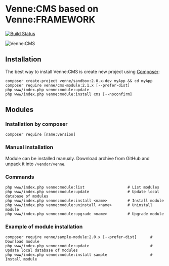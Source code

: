 # Venne:CMS based on Venne:FRAMEWORK

[![Build Status](https://secure.travis-ci.org/Venne/cms-module.png)](http://travis-ci.org/Venne/cms-module)

![Venne:CMS](http://sphotos-e.ak.fbcdn.net/hphotos-ak-ash4/383535_488937831131218_1478109251_n.jpg)


## Installation

The best way to install Venne:CMS is create new project using
[Composer](http://doc.nette.org/composer):

	composer create-project venne/sandbox:2.0.x-dev myApp && cd myApp
	composer require venne/cms-module:2.1.x [--prefer-dist]
	php www/index.php venne:module:update
	php www/index.php venne:module:install cms [--noconfirm]


## Modules

### Installation by composer

	composer require [name:version]

### Manual installation

Module can be installed manualy. Download archive from GitHub and unpack it into `/vendor/venne`.

### Commands

	php www/index.php venne:module:list                   # List modules
	php www/index.php venne:module:update                 # Update local database of modules
	php www/index.php venne:module:install <name>         # Install module
	php www/index.php venne:module:uninstall <name>       # Uninstall module
	php www/index.php venne:module:upgrade <name>         # Upgrade module

### Example of module installation

	composer require venne/sample-module:2.0.x [--prefer-dist]      # Download module
	php www/index.php venne:module:update                           # Update local database of modules
	php www/index.php venne:module:install sample                   # Install module
